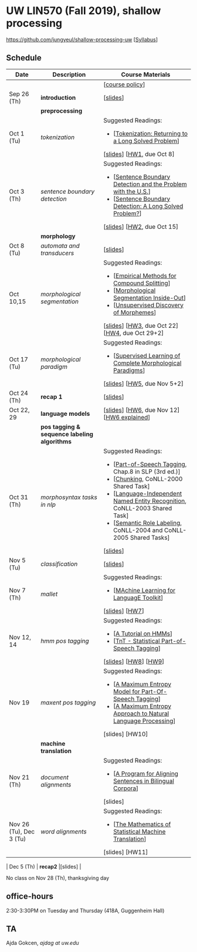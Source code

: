 # UW LIN570 (Fall 2019), shallow processing 

https://github.com/jungyeul/shallow-processing-uw [[Syllabus](https://www.overleaf.com/read/xvnxwrgqrpzt)]

## Schedule
| Date |	Description	 |Course Materials |
| ------------ | ------------ | ------------  |
|  |  | [[course policy](https://drive.google.com/open?id=1Q0ddg8ZU0IRxa9HorTTKfnqrfg_KcUpd)] |
| Sep 26 (Th) | **introduction** | [[slides](https://www.overleaf.com/read/zdcvpbszggkq)]|
|  | **preprocessing**  | |
| Oct 1 (Tu) |  *tokenization*  |  Suggested Readings:  <ul><li>[[Tokenization: Returning to a Long Solved Problem](http://aclweb.org/anthology/P/P12/P12-2074.pdf)]</li></ul> [[slides](https://www.overleaf.com/read/jdgvkvxxhvbx)] [[HW1](https://www.overleaf.com/read/zvhzvbsfbbtf), due Oct 8]|
| Oct 3 (Th) | *sentence boundary detection*   |   Suggested Readings:  <ul><li>[[Sentence Boundary Detection and the Problem with the U.S.](http://aclweb.org/anthology/N/N09/N09-2061.pdf)]</li><li>[[Sentence Boundary Detection: A Long Solved Problem?](http://aclweb.org/anthology/C/C12/C12-2096.pdf)]</li></ul> [[slides](https://www.overleaf.com/read/nqmdhrfvsfnw)] [[HW2](https://www.overleaf.com/read/hpddrmcpqfkb), due Oct 15]|
|  | **morphology**  | |
| Oct 8 (Tu) | *automata and transducers* | [[slides](https://www.overleaf.com/read/kqmymgpdjkfq)]  |
| Oct 10,15 | *morphological segmentation*  | Suggested Readings:  <ul><li>[[Empirical Methods for Compound Splitting](http://www.aclweb.org/anthology/E03-1076)]</li> <li>[[Morphological Segmentation Inside-Out](https://www.aclweb.org/anthology/D16-1256/)]</li><li>[[Unsupervised Discovery of Morphemes](http://aclweb.org/anthology/W02-0603)]</li></ul> [[slides](https://www.overleaf.com/read/jmwnfdnknbjc)] [[HW3](https://www.overleaf.com/read/kfgjbcvbfxmq), due Oct 22] [[HW4](https://www.overleaf.com/read/wtzvfqwvtbfw), due Oct 29+2]  |
| Oct 17 (Tu) | *morphological paradigm* | Suggested Readings:  <ul><li>[[Supervised Learning of Complete Morphological Paradigms](https://www.aclweb.org/anthology/N13-1138)]</li></ul> [[slides](https://www.overleaf.com/read/ssxrfqdqbybg)] [[HW5](https://www.overleaf.com/read/cxtrwcqwjdjy), due Nov 5+2] |
| Oct 24 (Th) | **recap 1** | [[slides](https://www.overleaf.com/read/nwqzyqzscyct)]|
| Oct 22, 29 | **language models** |  [[slides](https://www.overleaf.com/read/zhyvywqkmfpw)] [[HW6](https://www.overleaf.com/read/npkzqnzjtscg), due Nov 12] [[HW6 explained](https://www.overleaf.com/read/qwnshgygcmhb)]|
|  | **pos tagging & sequence labeling algorithms**  | |
| Oct 31 (Th) | *morphosyntax tasks in nlp* |  Suggested Readings:  <ul><li>[[Part-of-Speech Tagging](https://web.stanford.edu/~jurafsky/slp3/8.pdf), Chap.8 in SLP (3rd ed.)]</li>  <li>[[Chunking](https://www.clips.uantwerpen.be/conll2000/chunking/), CoNLL-2000 Shared Task]</li> <li>[[Language-Independent Named Entity Recognition](https://www.clips.uantwerpen.be/conll2003/ner/), CoNLL-2003 Shared Task]</li><li>[[Semantic Role Labeling](http://www.lsi.upc.edu/~srlconll/), CoNLL-2004 and CoNLL-2005 Shared Tasks]</li> </ul>[[slides](https://www.overleaf.com/read/fywzsvzvwvff)] |
| Nov 5 (Tu) | *classification* | [[slides](https://www.overleaf.com/read/fgbfgqsptddd)]  |
| Nov 7 (Th) | *mallet* | Suggested Readings:  <ul><li>[[MAchine Learning for LanguagE Toolkit](http://mallet.cs.umass.edu)]</li> </ul> [[slides](https://www.overleaf.com/read/cvnjvbbhcqvx)] [[HW7](https://www.overleaf.com/read/byfyydbwdsvw)]  |
| Nov 12, 14 | *hmm pos tagging* | Suggested Readings:  <ul><li>[[A Tutorial on HMMs](https://www.ece.ucsb.edu/Faculty/Rabiner/ece259/Reprints/tutorial%20on%20hmm%20and%20applications.pdf)]</li><li>[[TnT - Statistical Part-of-Speech Tagging](http://www.coli.uni-saarland.de/~thorsten/tnt/)]</li></ul> [[slides](https://www.overleaf.com/read/nyjhykdtjrvg)] [[HW8](https://www.overleaf.com/read/nhhxkkgpvcnr)] [[HW9](https://www.overleaf.com/read/ctzrmzfxzkjy)]  |
| Nov 19  | *maxent pos tagging* | Suggested Readings:  <ul><li>[[A Maximum Entropy Model for Part-Of-Speech Tagging](https://www.aclweb.org/anthology/W96-0213/)] </li> <li>[[A Maximum Entropy Approach to Natural Language Processing](https://www.aclweb.org/anthology/J96-1002.pdf)]</li> </ul> [slides] [HW10]  |
|  | **machine translation**  | |
| Nov 21 (Th) | *document alignments*  | Suggested Readings:  <ul><li>[[A Program for Aligning Sentences in Bilingual Corpora](http://www.aclweb.org/anthology/J93-1004)]</li></ul> [slides] |
| Nov 26 (Tu), Dec 3 (Tu) | *word alignments*  | Suggested Readings:  <ul><li>[[The Mathematics of Statistical Machine Translation](http://www.aclweb.org/anthology/J93-2003)]</li></ul> [slides] [HW11]   |

| Dec 5 (Th) | **recap2** |[slides] |

No class on Nov 28 (Th), thanksgiving day



## office-hours
2:30-3:30PM on Tuesday and Thursday (418A, Guggenheim Hall)

## TA
Ajda Gokcen, *ajdag _at_ uw.edu*
